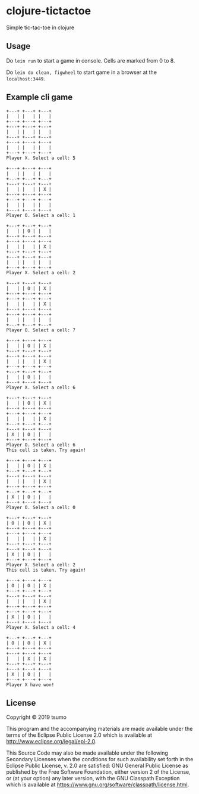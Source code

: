 # clojure-tictactoe

Simple tic-tac-toe in clojure

## Usage

Do `lein run` to start a game in console.
Cells are marked from 0 to 8.

Do `lein do clean, figwheel` to start game in a browser at the `localhost:3449`.

## Example cli game

```
+---+ +---+ +---+
|   | |   | |   |
+---+ +---+ +---+
+---+ +---+ +---+
|   | |   | |   |
+---+ +---+ +---+
+---+ +---+ +---+
|   | |   | |   |
+---+ +---+ +---+
Player X. Select a cell: 5

+---+ +---+ +---+
|   | |   | |   |
+---+ +---+ +---+
+---+ +---+ +---+
|   | |   | | X |
+---+ +---+ +---+
+---+ +---+ +---+
|   | |   | |   |
+---+ +---+ +---+
Player O. Select a cell: 1

+---+ +---+ +---+
|   | | O | |   |
+---+ +---+ +---+
+---+ +---+ +---+
|   | |   | | X |
+---+ +---+ +---+
+---+ +---+ +---+
|   | |   | |   |
+---+ +---+ +---+
Player X. Select a cell: 2

+---+ +---+ +---+
|   | | O | | X |
+---+ +---+ +---+
+---+ +---+ +---+
|   | |   | | X |
+---+ +---+ +---+
+---+ +---+ +---+
|   | |   | |   |
+---+ +---+ +---+
Player O. Select a cell: 7

+---+ +---+ +---+
|   | | O | | X |
+---+ +---+ +---+
+---+ +---+ +---+
|   | |   | | X |
+---+ +---+ +---+
+---+ +---+ +---+
|   | | O | |   |
+---+ +---+ +---+
Player X. Select a cell: 6

+---+ +---+ +---+
|   | | O | | X |
+---+ +---+ +---+
+---+ +---+ +---+
|   | |   | | X |
+---+ +---+ +---+
+---+ +---+ +---+
| X | | O | |   |
+---+ +---+ +---+
Player O. Select a cell: 6
This cell is taken. Try again!

+---+ +---+ +---+
|   | | O | | X |
+---+ +---+ +---+
+---+ +---+ +---+
|   | |   | | X |
+---+ +---+ +---+
+---+ +---+ +---+
| X | | O | |   |
+---+ +---+ +---+
Player O. Select a cell: 0

+---+ +---+ +---+
| O | | O | | X |
+---+ +---+ +---+
+---+ +---+ +---+
|   | |   | | X |
+---+ +---+ +---+
+---+ +---+ +---+
| X | | O | |   |
+---+ +---+ +---+
Player X. Select a cell: 2
This cell is taken. Try again!

+---+ +---+ +---+
| O | | O | | X |
+---+ +---+ +---+
+---+ +---+ +---+
|   | |   | | X |
+---+ +---+ +---+
+---+ +---+ +---+
| X | | O | |   |
+---+ +---+ +---+
Player X. Select a cell: 4

+---+ +---+ +---+
| O | | O | | X |
+---+ +---+ +---+
+---+ +---+ +---+
|   | | X | | X |
+---+ +---+ +---+
+---+ +---+ +---+
| X | | O | |   |
+---+ +---+ +---+
Player X have won!
```

## License

Copyright © 2019 tsumo

This program and the accompanying materials are made available under the
terms of the Eclipse Public License 2.0 which is available at
http://www.eclipse.org/legal/epl-2.0.

This Source Code may also be made available under the following Secondary
Licenses when the conditions for such availability set forth in the Eclipse
Public License, v. 2.0 are satisfied: GNU General Public License as published by
the Free Software Foundation, either version 2 of the License, or (at your
option) any later version, with the GNU Classpath Exception which is available
at https://www.gnu.org/software/classpath/license.html.
